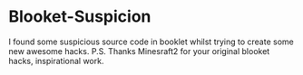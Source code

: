 # Blooket-Suspicion
I found some suspicious source code in booklet whilst trying to create some new awesome hacks. P.S. Thanks Minesraft2 for your original blooket hacks, inspirational work.

